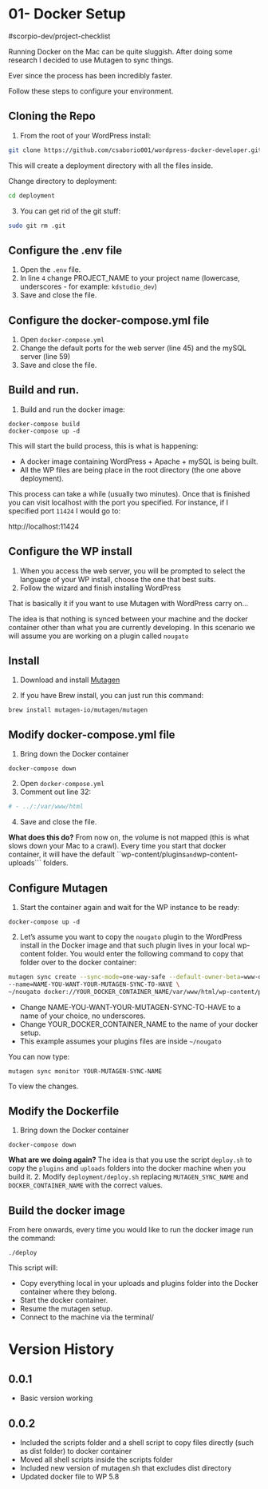 # 01- Docker Setup
#scorpio-dev/project-checklist

Running Docker on the Mac can be quite sluggish. After doing some research I decided to use Mutagen to sync things.

Ever since the process has been incredibly faster.

Follow these steps to configure your environment.

## Cloning the Repo

1. From the root of your WordPress install:

``` bash
git clone https://github.com/csaborio001/wordpress-docker-developer.git deployment
```

This will create a deployment directory with all the files inside. 

Change directory to deployment:

``` bash
cd deployment
```

3. You can get rid of the git stuff:

``` bash
sudo git rm .git
```

## Configure the .env file
1. Open the ``.env`` file.
2. In line ``4`` change PROJECT_NAME to your project name (lowercase, underscores - for example: ``kdstudio_dev``)
3. Save and close  the file.

## Configure the docker-compose.yml file

1. Open ``docker-compose.yml``
2. Change the default ports for the web server (line 45) and the mySQL server (line 59)
3. Save and close the file.

## Build and run.
1. Build and run the docker image:
```
docker-compose build
docker-compose up -d 
```

This will start the build process, this is what is happening:

* A docker image containing WordPress + Apache + mySQL is being built.
* All the WP files are being place in the root directory (the one above deployment).

This process can take a while (usually two minutes). Once that is finished you can visit localhost with the port you specified. For instance, if I specified port ``11424`` I would go to:

http://localhost:11424

## Configure the WP install
1. When you access the web server, you will be prompted to select the language of your WP install, choose the one that best suits.
2. Follow the wizard and finish installing WordPress

That is basically it if you want to use Mutagen with WordPress carry on…

The idea is that nothing is synced between your machine and the docker container other than what you are currently developing. In this scenario we will assume you are working on a plugin called ``nougato``

## Install
1. Download and install [Mutagen](https://mutagen.io)

2. If you have Brew install, you can just run this command:

```
brew install mutagen-io/mutagen/mutagen
```


## Modify docker-compose.yml file

1. Bring down the Docker container

```
docker-compose down
```

2. Open ``docker-compose.yml``
3. Comment out line 32:
``` bash
# - ../:/var/www/html 
```

4. Save and close the file.

**What does this do?** From now on, the volume is not mapped (this is what slows down your Mac to a crawl). Every time you start that docker container, it will have the default ``wp-content/plugins``` and ```wp-content-uploads``` folders.

## Configure Mutagen
1. Start the container again and wait for the WP instance to be ready:
```
docker-compose up -d 
```

2. Let’s assume you want to copy the ``nougato`` plugin to the WordPress install in the Docker image and that such plugin lives in your local wp-content folder. You would enter the following command to copy that folder over to the docker container:

``` bash
mutagen sync create --sync-mode=one-way-safe --default-owner-beta=www-data --default-group-beta=www-data \
--name=NAME-YOU-WANT-YOUR-MUTAGEN-SYNC-TO-HAVE \
~/nougato docker://YOUR_DOCKER_CONTAINER_NAME/var/www/html/wp-content/plugins
```

* Change NAME-YOU-WANT-YOUR-MUTAGEN-SYNC-TO-HAVE to a name of your choice, no underscores.
* Change YOUR_DOCKER_CONTAINER_NAME to the name of your docker setup.
* This example assumes your plugins files are inside ``~/nougato``

You can now type:

```
mutagen sync monitor YOUR-MUTAGEN-SYNC-NAME
```

To view the changes.

## Modify the Dockerfile
1. Bring down the Docker container

```
docker-compose down
```

**What are we doing again?** The idea is that you use the script ``deploy.sh``  to  copy the ``plugins`` and ``uploads`` folders into the docker machine when you build it.
2. Modify ``deployment/deploy.sh`` replacing ``MUTAGEN_SYNC_NAME``  and ``DOCKER_CONTAINER_NAME`` with the correct values.

## Build the docker image
From here onwards, every time you would like to run the docker image run the command:

```
./deploy
```

This script will:

* Copy everything local in your uploads and plugins folder into the Docker container where they belong.
* Start the docker container.
* Resume the mutagen setup.
* Connect to the machine via the terminal/

# Version History

## 0.0.1 

* Basic version working

## 0.0.2

* Included the scripts folder and a shell script to copy files directly (such as dist folder) to docker container
* Moved all shell scripts inside the scripts folder
* Included new version of mutagen.sh that excludes dist directory
* Updated docker file to WP 5.8
